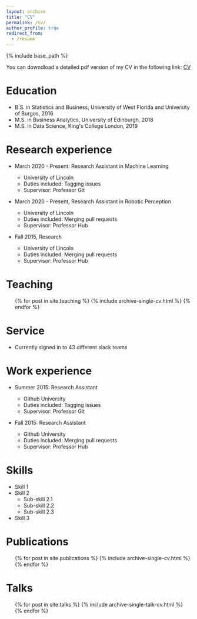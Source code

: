 ```yaml
---
layout: archive
title: "CV"
permalink: /cv/
author_profile: true
redirect_from:
  - /resume
---
```


{% include base_path %}

You can downdload a detailed pdf version of my CV in the following link: [CV](https://adrianxsalazar.github.io/files/Adrian_Salazar_Research_CV.pdf)

Education
======
* B.S. in Statistics and Business, University of West Florida and University of Burgos, 2016
* M.S. in Business Analytics, University of Edinburgh, 2018
* M.S. in Data Science, King's College London, 2019

Research experience
======
* March 2020 - Present: Research Assistant in Machine Learning
  * University of Lincoln
  * Duties included: Tagging issues
  * Supervisor: Professor Git

* March 2020 - Present, Research Assistant in Robotic Perception
  * University of Lincoln
  * Duties included: Merging pull requests
  * Supervisor: Professor Hub
  
* Fall 2015, Research 
  * University of Lincoln
  * Duties included: Merging pull requests
  * Supervisor: Professor Hub
  
Teaching
======
  <ul>{% for post in site.teaching %}
    {% include archive-single-cv.html %}
  {% endfor %}</ul>
  
Service
======
* Currently signed in to 43 different slack teams

Work experience
======
* Summer 2015: Research Assistant
  * Github University
  * Duties included: Tagging issues
  * Supervisor: Professor Git

* Fall 2015: Research Assistant
  * Github University
  * Duties included: Merging pull requests
  * Supervisor: Professor Hub
  
Skills
======
* Skill 1
* Skill 2
  * Sub-skill 2.1
  * Sub-skill 2.2
  * Sub-skill 2.3
* Skill 3

Publications
======
  <ul>{% for post in site.publications %}
    {% include archive-single-cv.html %}
  {% endfor %}</ul>
  
Talks
======
  <ul>{% for post in site.talks %}
    {% include archive-single-talk-cv.html %}
  {% endfor %}</ul>
  
